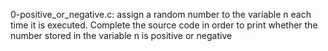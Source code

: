 0-positive_or_negative.c: assign a random number to the variable n each time it is executed. Complete the source code in order to print whether the number stored in the variable n is positive or negative
